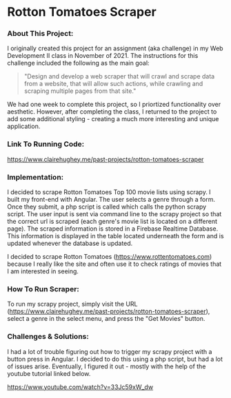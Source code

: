 # Rotton Tomatoes Scraper 

### About This Project:
I originally created this project for an assignment (aka challenge) in my Web Development II class in November of 2021. The instructions for this challenge included the following as the main goal:
> "Design and develop a web scraper that will crawl and scrape data from a website, that will allow such actions, while crawling and scraping multiple pages from that site."
> 
We had one week to complete this project, so I priortized functionality over aesthetic. However, after completing the class, I returned to the project to add some additional styling - creating a much more interesting and unique application.  

### Link To Running Code:
https://www.clairehughey.me/past-projects/rotton-tomatoes-scraper  

### Implementation:
I decided to scrape Rotton Tomatoes Top 100 movie lists using scrapy. I built my front-end with Angular. The user selects a genre through a form. Once they submit, a php script is called which calls the python scrapy script. The user input is sent via command line to the scrapy project so that the correct url is scraped (each genre's movie list is located on a different page). The scraped information is stored in a Firebase Realtime Database. This information is displayed in the table located underneath the form and is updated whenever the database is updated. 

I decided to scrape Rotton Tomatoes (https://www.rottentomatoes.com) because I really like the site and often use it to check ratings of movies that I am interested in seeing.  


### How To Run Scraper:
To run my scrapy project, simply visit the URL (https://www.clairehughey.me/past-projects/rotton-tomatoes-scraper), select a genre in the select menu, and press the "Get Movies" button.   


### Challenges & Solutions:
I had a lot of trouble figuring out how to trigger my scrapy project with a button press in Angular. I decided to do this using a php script, but had a lot of issues arise. Eventually, I figured it out - mostly with the help of the youtube tutorial linked below. 

https://www.youtube.com/watch?v=33Jc59xW_dw  
